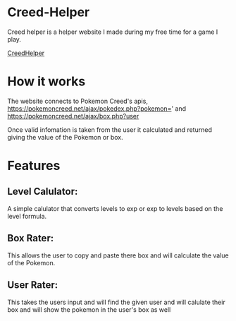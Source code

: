# Creed-Helper

Creed helper is a helper website I made during my free time for a game I play. 

[CreedHelper](http://creedhelper.byethost7.com)


# How it works

The website connects to Pokemon Creed's apis, https://pokemoncreed.net/ajax/pokedex.php?pokemon=' and https://pokemoncreed.net/ajax/box.php?user
 
 Once valid infomation is taken from the user it calculated and returned giving the value of the Pokemon or box.


# Features

## Level Calulator:

A simple calulator that converts levels to exp or exp to levels based on the level formula.

## Box Rater:

This allows the user to copy and paste there box and will calculate the value of the Pokemon.

## User Rater:

This takes the users input and will find the given user and will calulate their box and will show the pokemon in the user's box as well
